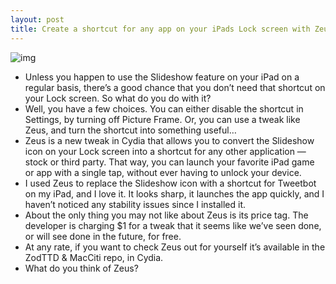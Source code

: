 ```yaml
---
layout: post
title: Create a shortcut for any app on your iPads Lock screen with Zeus
---
```

![img](http://media.idownloadblog.com/wp-content/uploads/2012/07/zeus-ss.jpg)
* Unless you happen to use the Slideshow feature on your iPad on a regular basis, there’s a good chance that you don’t need that shortcut on your Lock screen. So what do you do with it?
* Well, you have a few choices. You can either disable the shortcut in Settings, by turning off Picture Frame. Or, you can use a tweak like Zeus, and turn the shortcut into something useful…
* Zeus is a new tweak in Cydia that allows you to convert the Slideshow icon on your Lock screen into a shortcut for any other application — stock or third party. That way, you can launch your favorite iPad game or app with a single tap, without ever having to unlock your device.
* I used Zeus to replace the Slideshow icon with a shortcut for Tweetbot on my iPad, and I love it. It looks sharp, it launches the app quickly, and I haven’t noticed any stability issues since I installed it.
* About the only thing you may not like about Zeus is its price tag. The developer is charging $1 for a tweak that it seems like we’ve seen done, or will see done in the future, for free.
* At any rate, if you want to check Zeus out for yourself it’s available in the ZodTTD & MacCiti repo, in Cydia.
* What do you think of Zeus?

